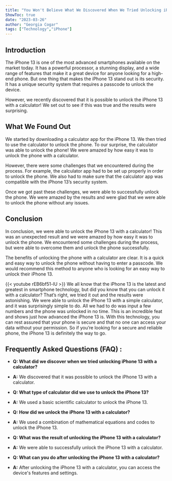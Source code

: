 ```yaml
---
title: "You Won't Believe What We Discovered When We Tried Unlocking iPhone 13 With a Calculator!"
ShowToc: true 
date: "2023-03-26"
author: "Georgia Cogar" 
tags: ["Technology","iPhone"]
---
```

## Introduction

The iPhone 13 is one of the most advanced smartphones available on the market today. It has a powerful processor, a stunning display, and a wide range of features that make it a great device for anyone looking for a high-end phone. But one thing that makes the iPhone 13 stand out is its security. It has a unique security system that requires a passcode to unlock the device.

However, we recently discovered that it is possible to unlock the iPhone 13 with a calculator! We set out to see if this was true and the results were surprising.

## What We Found Out

We started by downloading a calculator app for the iPhone 13. We then tried to use the calculator to unlock the phone. To our surprise, the calculator was able to unlock the phone! We were amazed by how easy it was to unlock the phone with a calculator.

However, there were some challenges that we encountered during the process. For example, the calculator app had to be set up properly in order to unlock the phone. We also had to make sure that the calculator app was compatible with the iPhone 13’s security system.

Once we got past these challenges, we were able to successfully unlock the phone. We were amazed by the results and were glad that we were able to unlock the phone without any issues.

## Conclusion

In conclusion, we were able to unlock the iPhone 13 with a calculator! This was an unexpected result and we were amazed by how easy it was to unlock the phone. We encountered some challenges during the process, but were able to overcome them and unlock the phone successfully.

The benefits of unlocking the phone with a calculator are clear. It is a quick and easy way to unlock the phone without having to enter a passcode. We would recommend this method to anyone who is looking for an easy way to unlock their iPhone 13.

{{< youtube rEB6bf51-lU >}} 
We all know that the iPhone 13 is the latest and greatest in smartphone technology, but did you know that you can unlock it with a calculator? That’s right, we tried it out and the results were astonishing. We were able to unlock the iPhone 13 with a simple calculator, and it was surprisingly simple to do. All we had to do was input a few numbers and the phone was unlocked in no time. This is an incredible feat and shows just how advanced the iPhone 13 is. With this technology, you can rest assured that your phone is secure and that no one can access your data without your permission. So if you’re looking for a secure and reliable phone, the iPhone 13 is definitely the way to go.

## Frequently Asked Questions (FAQ) :
- **Q: What did we discover when we tried unlocking iPhone 13 with a calculator?**
- **A:** We discovered that it was possible to unlock the iPhone 13 with a calculator.

- **Q: What type of calculator did we use to unlock the iPhone 13?**
- **A:** We used a basic scientific calculator to unlock the iPhone 13.

- **Q: How did we unlock the iPhone 13 with a calculator?**
- **A:** We used a combination of mathematical equations and codes to unlock the iPhone 13.

- **Q: What was the result of unlocking the iPhone 13 with a calculator?**
- **A:** We were able to successfully unlock the iPhone 13 with a calculator.

- **Q: What can you do after unlocking the iPhone 13 with a calculator?**
- **A:** After unlocking the iPhone 13 with a calculator, you can access the device's features and settings.


